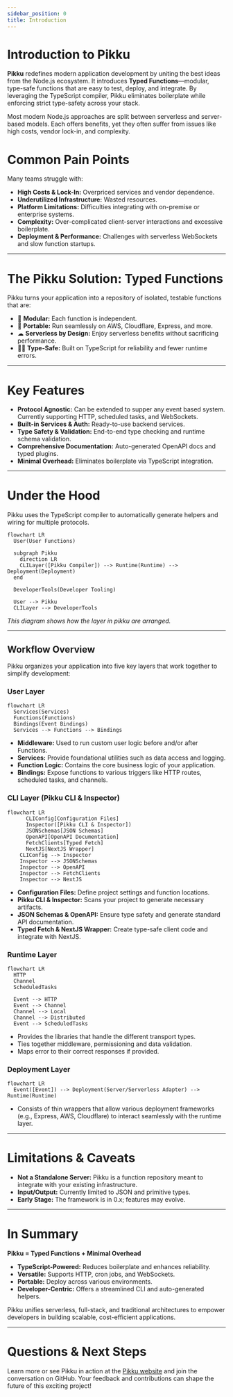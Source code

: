 ```yaml
---
sidebar_position: 0  
title: Introduction
---
```


# Introduction to Pikku

**Pikku** redefines modern application development by uniting the best ideas from the Node.js ecosystem. It introduces **Typed Functions**—modular, type-safe functions that are easy to test, deploy, and integrate. By leveraging the TypeScript compiler, Pikku eliminates boilerplate while enforcing strict type-safety across your stack.

Most modern Node.js approaches are split between serverless and server-based models. Each offers benefits, yet they often suffer from issues like high costs, vendor lock-in, and complexity.

# Common Pain Points

Many teams struggle with:
- **High Costs & Lock-In:** Overpriced services and vendor dependence.
- **Underutilized Infrastructure:** Wasted resources.
- **Platform Limitations:** Difficulties integrating with on-premise or enterprise systems.
- **Complexity:** Over-complicated client-server interactions and excessive boilerplate.
- **Deployment & Performance:** Challenges with serverless WebSockets and slow function startups.

---

# The Pikku Solution: Typed Functions

Pikku turns your application into a repository of isolated, testable functions that are:

- 🧩 **Modular:**  Each function is independent.
- 💼 **Portable:**  Run seamlessly on AWS, Cloudflare, Express, and more.
- ☁ **Serverless by Design:**  Enjoy serverless benefits without sacrificing performance.
- 🧘🏽 **Type-Safe:** Built on TypeScript for reliability and fewer runtime errors.

---

# Key Features

- **Protocol Agnostic:** Can be extended to supper any event based system. Currently supporting HTTP, scheduled tasks, and WebSockets.
- **Built-in Services & Auth:** Ready-to-use backend services.
- **Type Safety & Validation:** End-to-end type checking and runtime schema validation.
- **Comprehensive Documentation:** Auto-generated OpenAPI docs and typed plugins.
- **Minimal Overhead:** Eliminates boilerplate via TypeScript integration.

---

# Under the Hood

Pikku uses the TypeScript compiler to automatically generate helpers and wiring for multiple protocols.

```mermaid
flowchart LR
  User(User Functions)

  subgraph Pikku
    direction LR
    CLILayer([Pikku Compiler]) --> Runtime(Runtime) --> Deployment(Deployment)
  end

  DeveloperTools(Developer Tooling)

  User --> Pikku
  CLILayer --> DeveloperTools
```

*This diagram shows how the layer in pikku are arranged.*

---

## Workflow Overview

Pikku organizes your application into five key layers that work together to simplify development:

### **User Layer**  

```mermaid
flowchart LR
  Services(Services)
  Functions(Functions)
  Bindings(Event Bindings)
  Services --> Functions --> Bindings
```

  - **Middleware:** Used to run custom user logic before and/or after Functions. 
  - **Services:** Provide foundational utilities such as data access and logging.  
  - **Function Logic:** Contains the core business logic of your application.  
  - **Bindings:** Expose functions to various triggers like HTTP routes, scheduled tasks, and channels.

### **CLI Layer (Pikku CLI & Inspector)**  

```mermaid
flowchart LR
      CLIConfig[Configuration Files]
      Inspector([Pikku CLI & Inspector])
      JSONSchemas[JSON Schemas]
      OpenAPI[OpenAPI Documentation]
      FetchClients[Typed Fetch]
      NextJS[NextJS Wrapper]
    CLIConfig --> Inspector
    Inspector --> JSONSchemas
    Inspector --> OpenAPI
    Inspector --> FetchClients
    Inspector --> NextJS
```

   - **Configuration Files:** Define project settings and function locations.  
   - **Pikku CLI & Inspector:** Scans your project to generate necessary artifacts.  
   - **JSON Schemas & OpenAPI:** Ensure type safety and generate standard API documentation.  
   - **Typed Fetch & NextJS Wrapper:** Create type-safe client code and integrate with NextJS.


### **Runtime Layer**  

```mermaid
flowchart LR
  HTTP
  Channel
  ScheduledTasks

  Event --> HTTP
  Event --> Channel
  Channel --> Local
  Channel --> Distributed
  Event --> ScheduledTasks
```

   - Provides the libraries that handle the different transport types.
   - Ties together middleware, permissioning and data validation.
   - Maps error to their correct responses if provided.

### **Deployment Layer** 

```mermaid
flowchart LR
  Event([Event]) --> Deployment(Server/Serverless Adapter) --> Runtime(Runtime)

```

   - Consists of thin wrappers that allow various deployment frameworks (e.g., Express, AWS, Cloudflare) to interact seamlessly with the runtime layer.

---

# Limitations & Caveats

- **Not a Standalone Server:** Pikku is a function repository meant to integrate with your existing infrastructure.
- **Input/Output:** Currently limited to JSON and primitive types.
- **Early Stage:** The framework is in 0.x; features may evolve.

---

# In Summary

**Pikku = Typed Functions + Minimal Overhead**

- **TypeScript-Powered:** Reduces boilerplate and enhances reliability.
- **Versatile:** Supports HTTP, cron jobs, and WebSockets.
- **Portable:** Deploy across various environments.
- **Developer-Centric:** Offers a streamlined CLI and auto-generated helpers.

Pikku unifies serverless, full-stack, and traditional architectures to empower developers in building scalable, cost-efficient applications.

---

# Questions & Next Steps

Learn more or see Pikku in action at the [Pikku website](https://pikku.dev) and join the conversation on GitHub. Your feedback and contributions can shape the future of this exciting project!

